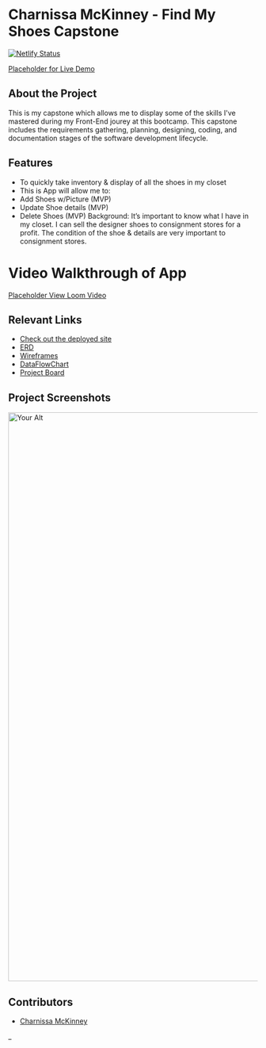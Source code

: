 # Charnissa McKinney - Find My Shoes Capstone
[![Netlify Status](https://api.netlify.com/api/v1/badges/339c4ae9-fc7f-41b4-9b49-2dab0a20eaba/deploy-status)](https://app.netlify.com/sites/react-template-21/deploys)

[Placeholder for Live Demo](placeholder.app/)

## About the Project
This is my capstone which allows me to display some of the skills I've mastered during my Front-End jourey at this bootcamp. This capstone includes the requirements gathering, planning, designing, coding, and documentation stages of the software development lifecycle.

## Features

- To quickly take inventory & display of all the shoes in my closet
- This is App will allow me to: 
- Add Shoes w/Picture (MVP)
- Update Shoe details (MVP)
- Delete Shoes (MVP)
Background: It’s important to know what I have in my closet. I can sell the designer shoes to consignment stores for a profit. The condition of the shoe & details are very important to consignment stores. 

# Video Walkthrough of App
[Placeholder View Loom Video]()

## Relevant Links
- [Check out the deployed site]()
- [ERD](https://dbdiagram.io/d/61380a93825b5b0146f7aab8)
- [Wireframes](https://docs.google.com/presentation/d/1Ov3uL2XMja5vMChg8luosS23326tfkMOb8LzPrKyVyA/edit#slide=id.g1050a55c338_0_0) 
- [DataFlowChart](https://docs.google.com/presentation/d/1JoJwuOFgUDeFY8xM_fnxTGBpmzddmZylUzwxPpTKPSw/edit#slide=id.p)
- [Project Board](https://github.com/Nissa2424/NM-Find-My-Shoes-Capstone)
## Project Screenshots <!-- These can be inside of your project. Look at the repos from class and see how the images are included in the readme -->
<img width="1148" alt="Your Alt" src="https://image.shutterstock.com/image-photo/shoes-260nw-244564132.jpg">

## Contributors
- [Charnissa McKinney](https://github.com/Nissa2424/NM-Find-My-Shoes-Capstone)

_